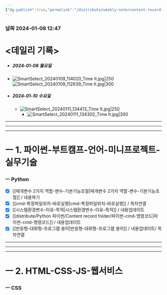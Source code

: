 ```yaml
---
{"dg-publish":true,"permalink":"/distribute/weekly-note/content-record-folder/2024-01-07-w2/","tags":["데일리-주간-기록"],"noteIcon":""}
---
```


### 날짜 2024-01-08 12:47

# <데일리 기록> 

- ##### 2024-01-08 월요일
- ![SmartSelect_20240109_114020_Time It.jpg|250](/img/user/%EC%B2%A8%EB%B6%80%ED%8C%8C%EC%9D%BC/SmartSelect_20240109_114020_Time%20It.jpg)
		![SmartSelect_20240109_112639_Time It.jpg|300](/img/user/%EC%B2%A8%EB%B6%80%ED%8C%8C%EC%9D%BC/SmartSelect_20240109_112639_Time%20It.jpg)


- ##### 2024-01-10 수요일
	- ![SmartSelect_20240111_134413_Time It.jpg|250](/img/user/%EC%B2%A8%EB%B6%80%ED%8C%8C%EC%9D%BC/SmartSelect_20240111_134413_Time%20It.jpg)
		- ![SmartSelect_20240111_134302_Time It.jpg|300](/img/user/%EC%B2%A8%EB%B6%80%ED%8C%8C%EC%9D%BC/SmartSelect_20240111_134302_Time%20It.jpg)



----
-----
---
# ㅡ 1. 파이썬-부트캠프-언어-미니프로젝트-실무기술


### ㅡ Python
- [x] [[매개변수 2가지 역할-변수-기본기능조절\|매개변수 2가지 역할-변수-기본기능조절]] / 내용복기
- [x] [[cmd-특정파일위치-바로실행\|cmd-특정파일위치-바로실행]] / 목차연결
- [x] [[시스템환경변수-이유-목적\|시스템환경변수-이유-목적]] / 내용업데이트
- [x] [[distribute/Python 파이썬/Content record folder/파이썬-cmd-명령코드\|파이썬-cmd-명령코드]] / 내용업데이트
- [x] [[반응형-대화형-프로그램 용어\|반응형-대화형-프로그램 용어]] / 내용업데이트/ 목차연결

------
---
---
# ㅡ 2. HTML-CSS-JS-웹서비스

### ㅡ CSS
